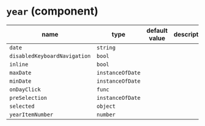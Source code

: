 `year` (component)
==================


| name  | type  | default value  | description  |
|---|---|---|---|
|`date`|`string`|||
|`disabledKeyboardNavigation`|`bool`|||
|`inline`|`bool`|||
|`maxDate`|`instanceOfDate`|||
|`minDate`|`instanceOfDate`|||
|`onDayClick`|`func`|||
|`preSelection`|`instanceOfDate`|||
|`selected`|`object`|||
|`yearItemNumber`|`number`|||